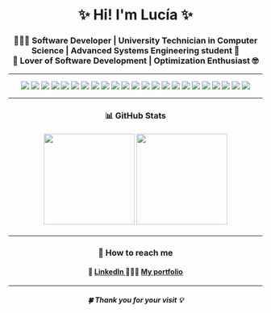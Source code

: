 <h1 align="center">✨ Hi! I'm Lucía ✨</h1>

<h3 align="center" >
👩🏼‍💻 Software Developer | University Technician in Computer Science | Advanced Systems Engineering student 🤩 
<br>
🚀 Lover of Software Development | Optimization Enthusiast 🤓</h3>

---

<p align="center">
  <!-- Languages -->
  <img src="https://img.shields.io/badge/Python-3776AB?style=for-the-badge&logo=python&logoColor=white"/>
  <img src="https://img.shields.io/badge/Java-007396?style=for-the-badge&logo=java&logoColor=white"/>
  <img src="https://img.shields.io/badge/JavaScript-F7DF1E?style=for-the-badge&logo=javascript&logoColor=black"/>
  <img src="https://img.shields.io/badge/TypeScript-3178C6?style=for-the-badge&logo=typescript&logoColor=white"/>

  <!-- Frontend -->
  <img src="https://img.shields.io/badge/React-20232A?style=for-the-badge&logo=react&logoColor=61DAFB"/>
  <img src="https://img.shields.io/badge/Redux-593D88?style=for-the-badge&logo=redux&logoColor=white"/>
  <img src="https://img.shields.io/badge/React%20Router-CA4245?style=for-the-badge&logo=reactrouter&logoColor=white"/>
  <img src="https://img.shields.io/badge/Bootstrap-7952B3?style=for-the-badge&logo=bootstrap&logoColor=white"/>
  <img src="https://img.shields.io/badge/MUI-007FFF?style=for-the-badge&logo=mui&logoColor=white"/>

  <!-- Backend -->
  <img src="https://img.shields.io/badge/Django-092E20?style=for-the-badge&logo=django&logoColor=white"/>
  <img src="https://img.shields.io/badge/Spring%20Boot-6DB33F?style=for-the-badge&logo=springboot&logoColor=white"/>

  <!-- Testing -->
  <img src="https://img.shields.io/badge/Jest-C21325?style=for-the-badge&logo=jest&logoColor=white"/>
  <img src="https://img.shields.io/badge/JUnit-25A162?style=for-the-badge&logo=junit5&logoColor=white"/>
  <img src="https://img.shields.io/badge/Selenium-43B02A?style=for-the-badge&logo=selenium&logoColor=white"/>

  <!-- Databases -->
  <img src="https://img.shields.io/badge/PostgreSQL-4169E1?style=for-the-badge&logo=postgresql&logoColor=white"/>
  <img src="https://img.shields.io/badge/MySQL-005C84?style=for-the-badge&logo=mysql&logoColor=white"/>
  <img src="https://img.shields.io/badge/MongoDB-47A248?style=for-the-badge&logo=mongodb&logoColor=white"/>
  <img src="https://img.shields.io/badge/ArangoDB-DDE072?style=for-the-badge&logoColor=black"/>

  <!-- Tools -->
  <img src="https://img.shields.io/badge/Git-F05032?style=for-the-badge&logo=git&logoColor=white"/>
  <img src="https://img.shields.io/badge/GitHub-181717?style=for-the-badge&logo=github&logoColor=white"/>
  <img src="https://img.shields.io/badge/Docker-2496ED?style=for-the-badge&logo=docker&logoColor=white"/>
  <img src="https://img.shields.io/badge/VS%20Code-007ACC?style=for-the-badge&logo=visualstudiocode&logoColor=white"/>
  <img src="https://img.shields.io/badge/Scrum-6DB33F?style=for-the-badge&logo=scrumalliance&logoColor=white"/>
</p>

---

<h3 align="center">📊 GitHub Stats</h3>
<h4 align="center" >
  <img height="180em" src="https://streak-stats.demolab.com?user=LuciaSoria5&theme=tokyonight&hide_border=true" />
  <img height="180em" src="https://github-readme-stats.vercel.app/api/top-langs/?username=LuciaSoria5&layout=compact&theme=tokyonight&hide_border=true"/>
  <!--  <img height="180em" src="https://github-readme-stats.vercel.app/api?username=LuciaSoria5&show_icons=true&theme=tokyonight&hide_border=true" /> -->
</h4>

---

<h3 align="center">📝 How to reach me</h3>
<h4 align="center" >
💼 <a href="https://www.linkedin.com/in/lucía-soria-7-66411b0">LinkedIn </a>  
🙆🏼‍♀️ <a href="https://portfolio-luciasoria5s-projects.vercel.app"> My portfolio</a>
</h4>

---

<h4 align="center" style="font-style: italic;">🍀 Thank you for your visit 💡</h4>
